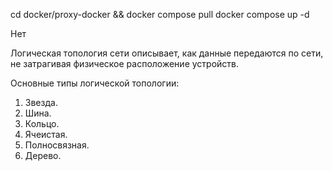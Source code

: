 cd docker/proxy-docker && docker compose pull
docker compose up -d


Нет


Логическая топология сети описывает, как данные передаются по сети, не затрагивая физическое расположение устройств. 

Основные типы логической топологии:

1. Звезда.
2. Шина.
3. Кольцо.
4. Ячеистая.
5. Полносвязная.
6. Дерево.
